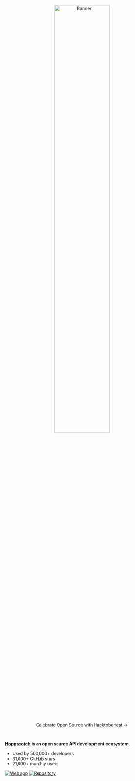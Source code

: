 <div>
  <br />
  <p align="center">
    <a href="https://github.com/hoppscotch/hoppscotch/discussions/1837">
      <img
        src="https://hacktoberfest.digitalocean.com/_nuxt/img/logo-hacktoberfest-full.f42e3b1.svg"
        alt="Banner"
        width="60%"
      />
    </a>
  </p>
  <p align="center">
    <a href="https://github.com/hoppscotch/hoppscotch/discussions/1837">
	    Celebrate Open Source with Hacktoberfest →
    </a>
  </p>
  <br />
</div>

**[Hoppscotch](https://hoppscotch.io) is an open source API development ecosystem.**

- Used by 500,000+ developers
- 31,000+ GitHub stars
- 21,000+ monthly users

[![Web app](https://img.shields.io/badge/Web%20App%20→-0F9D58)](https://hoppscotch.io) [![Repository](https://img.shields.io/badge/Repository-666?logo=github)](https://github.com/hoppscotch/hoppscotch)
